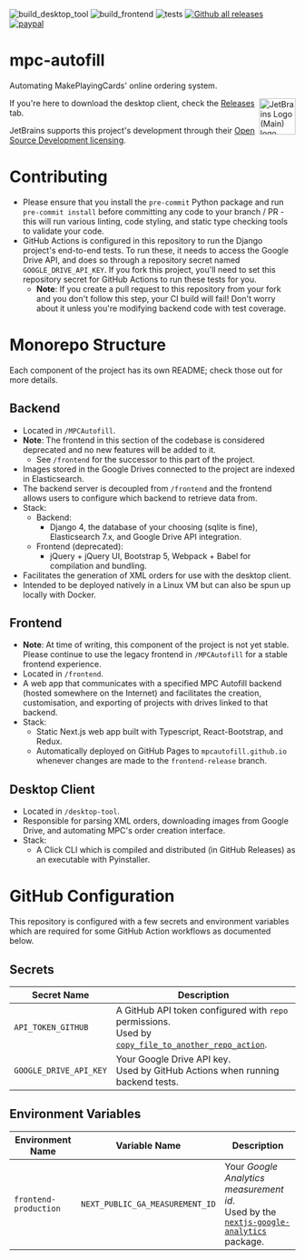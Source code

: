 ![build_desktop_tool](https://github.com/chilli-axe/mpc-autofill/actions/workflows/build_desktop_tool.yml/badge.svg)
![build_frontend](https://github.com/chilli-axe/mpc-autofill/actions/workflows/build_frontend.yml/badge.svg)
![tests](https://github.com/chilli-axe/mpc-autofill/actions/workflows/tests.yml/badge.svg)
[![Github all releases](https://img.shields.io/github/downloads/chilli-axe/mpc-autofill/total.svg)](https://GitHub.com/chilli-axe/mpc-autofill/releases/)
[![paypal](https://www.paypalobjects.com/en_US/i/btn/btn_donateCC_LG.gif)](https://www.paypal.com/cgi-bin/webscr?cmd=_donations&business=7LJNRSLJYCZTJ&currency_code=AUD&source=url)

# mpc-autofill

Automating MakePlayingCards' online ordering system.

<img align="right" width="64px" src="https://resources.jetbrains.com/storage/products/company/brand/logos/jb_beam.svg" alt="JetBrains Logo (Main) logo.">

If you're here to download the desktop client, check the [Releases]("https://github.com/chilli-axe/mpc-autofill/releases") tab.

JetBrains supports this project's development through their [Open Source Development licensing](https://jb.gg/OpenSourceSupport).

# Contributing

- Please ensure that you install the `pre-commit` Python package and run `pre-commit install` before committing any code to your branch / PR - this will run various linting, code styling, and static type checking tools to validate your code.
- GitHub Actions is configured in this repository to run the Django project's end-to-end tests. To run these, it needs to access the Google Drive API, and does so through a repository secret named `GOOGLE_DRIVE_API_KEY`. If you fork this project, you'll need to set this repository secret for GitHub Actions to run these tests for you.
  - **Note**: If you create a pull request to this repository from your fork and you don't follow this step, your CI build will fail! Don't worry about it unless you're modifying backend code with test coverage.

# Monorepo Structure

Each component of the project has its own README; check those out for more details.

## Backend

- Located in `/MPCAutofill`.
- **Note**: The frontend in this section of the codebase is considered deprecated and no new features will be added to it.
  - See `/frontend` for the successor to this part of the project.
- Images stored in the Google Drives connected to the project are indexed in Elasticsearch.
- The backend server is decoupled from `/frontend` and the frontend allows users to configure which backend to retrieve data from.
- Stack:
  - Backend:
    - Django 4, the database of your choosing (sqlite is fine), Elasticsearch 7.x, and Google Drive API integration.
  - Frontend (deprecated):
    - jQuery + jQuery UI, Bootstrap 5, Webpack + Babel for compilation and bundling.
- Facilitates the generation of XML orders for use with the desktop client.
- Intended to be deployed natively in a Linux VM but can also be spun up locally with Docker.

## Frontend

- **Note**: At time of writing, this component of the project is not yet stable. Please continue to use the legacy frontend in `/MPCAutofill` for a stable frontend experience.
- Located in `/frontend`.
- A web app that communicates with a specified MPC Autofill backend (hosted somewhere on the Internet) and facilitates the creation, customisation, and exporting of projects with drives linked to that backend.
- Stack:
  - Static Next.js web app built with Typescript, React-Bootstrap, and Redux.
  - Automatically deployed on GitHub Pages to `mpcautofill.github.io` whenever changes are made to the `frontend-release` branch.

## Desktop Client

- Located in `/desktop-tool`.
- Responsible for parsing XML orders, downloading images from Google Drive, and automating MPC's order creation interface.
- Stack:
  - A Click CLI which is compiled and distributed (in GitHub Releases) as an executable with Pyinstaller.

# GitHub Configuration

This repository is configured with a few secrets and environment variables which are required for some GitHub Action workflows as documented below.

## Secrets

| Secret Name            | Description                                                                                                                                                            |
| ---------------------- | ---------------------------------------------------------------------------------------------------------------------------------------------------------------------- |
| `API_TOKEN_GITHUB`     | A GitHub API token configured with `repo` permissions.<br />Used by [`copy_file_to_another_repo_action`](https://github.com/dmnemec/copy_file_to_another_repo_action). |
| `GOOGLE_DRIVE_API_KEY` | Your Google Drive API key.<br />Used by GitHub Actions when running backend tests.                                                                                     |

## Environment Variables

| Environment Name      | Variable Name                   | Description                                                                                                                                              |
| --------------------- | ------------------------------- | -------------------------------------------------------------------------------------------------------------------------------------------------------- |
| `frontend-production` | `NEXT_PUBLIC_GA_MEASUREMENT_ID` | Your _Google Analytics measurement id_. <br/>Used by the [`nextjs-google-analytics`](https://github.com/MauricioRobayo/nextjs-google-analytics) package. |
